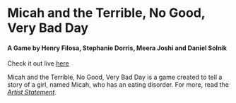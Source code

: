 # Micah and the Terrible, No Good, Very Bad Day
#### A Game by Henry Filosa, Stephanie Dorris, Meera Joshi and Daniel Solnik 
Check it out live [here](https://hfilosa.github.io/critgames/)

Micah and the Terrible, No Good, Very Bad Day is a game created to tell a story of a girl, named Micah, who has an eating disorder.
For more, read the [_Artist Statement_](critgames/ARTIST_STATEMENT.pdf).
